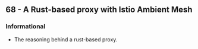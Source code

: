 ## 68 - A Rust-based proxy with Istio Ambient Mesh
### Informational
- The reasoning behind a rust-based proxy.